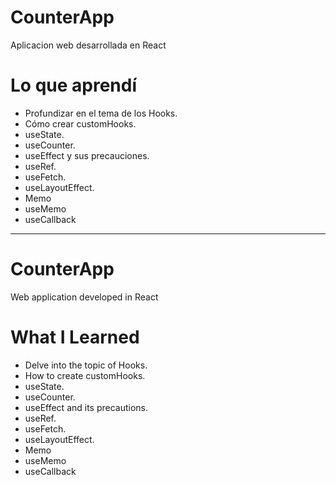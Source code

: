 # CounterApp
 Aplicacion web desarrollada en React

 # Lo que aprendí
 * Profundizar en el tema de los Hooks.
 * Cómo crear customHooks.
 * useState.
 * useCounter.
 * useEffect y sus precauciones.
 * useRef.
 * useFetch.
 * useLayoutEffect.
 * Memo
 * useMemo
 * useCallback


 ------------------------------------------------------------
 # CounterApp
 Web application developed in React

 # What I Learned
 * Delve into the topic of Hooks.
 * How to create customHooks.
 * useState.
 * useCounter.
 * useEffect and its precautions.
 * useRef.
 * useFetch.
 * useLayoutEffect.
 * Memo
 * useMemo
 * useCallback

